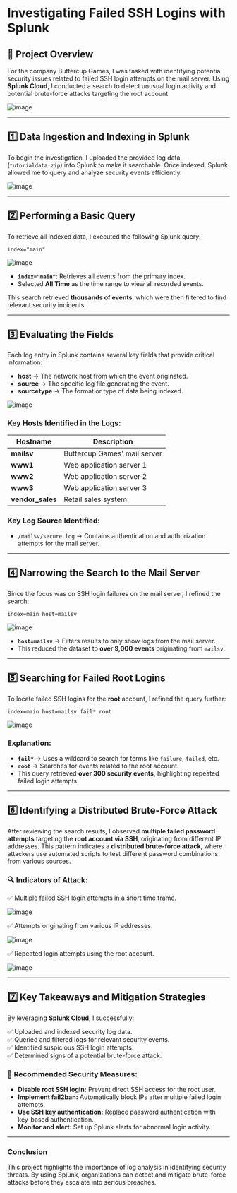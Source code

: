 # Investigating Failed SSH Logins with Splunk

## 📌 Project Overview
For the company Buttercup Games, I was tasked with identifying potential security issues related to failed SSH login attempts on the mail server. Using **Splunk Cloud**, I conducted a search to detect unusual login activity and potential brute-force attacks targeting the root account.

![image](https://github.com/user-attachments/assets/191fa307-4ecd-4ac0-91a4-bd1e09e36f74)


---

## **1️⃣ Data Ingestion and Indexing in Splunk**

To begin the investigation, I uploaded the provided log data (`tutorialdata.zip`) into Splunk to make it searchable. Once indexed, Splunk allowed me to query and analyze security events efficiently.

![image](https://github.com/user-attachments/assets/37267616-a349-46bc-83be-4797cdf8e97b)


---

## **2️⃣ Performing a Basic Query**

To retrieve all indexed data, I executed the following Splunk query:

```splunk
index="main"
```

![image](https://github.com/user-attachments/assets/2a9535af-f349-4009-9707-1fa3f5d77172)


- **`index="main"`**: Retrieves all events from the primary index.
- Selected **All Time** as the time range to view all recorded events.

This search retrieved **thousands of events**, which were then filtered to find relevant security incidents.

---

## **3️⃣ Evaluating the Fields**

Each log entry in Splunk contains several key fields that provide critical information:

- **host** → The network host from which the event originated.
- **source** → The specific log file generating the event.
- **sourcetype** → The format or type of data being indexed.

![image](https://github.com/user-attachments/assets/da03b8a3-7008-4952-8e11-dceb4f8825d5)


### **Key Hosts Identified in the Logs:**
| Hostname        | Description |
|----------------|-------------|
| **mailsv**       | Buttercup Games' mail server |
| **www1**        | Web application server 1 |
| **www2**        | Web application server 2 |
| **www3**        | Web application server 3 |
| **vendor_sales** | Retail sales system |

### **Key Log Source Identified:**
- `/mailsv/secure.log` → Contains authentication and authorization attempts for the mail server.

---

## **4️⃣ Narrowing the Search to the Mail Server**

Since the focus was on SSH login failures on the mail server, I refined the search:

```splunk
index=main host=mailsv
```

![image](https://github.com/user-attachments/assets/f9d6f928-8edd-4939-a58e-d4601ade18c7)


- **`host=mailsv`** → Filters results to only show logs from the mail server.
- This reduced the dataset to **over 9,000 events** originating from `mailsv`.

---

## **5️⃣ Searching for Failed Root Logins**

To locate failed SSH logins for the **root** account, I refined the query further:

```splunk
index=main host=mailsv fail* root
```
![image](https://github.com/user-attachments/assets/bf69a321-69bd-4773-bf8b-1c3dbdabd746)


### **Explanation:**
- **`fail*`** → Uses a wildcard to search for terms like `failure`, `failed`, etc.
- **`root`** → Searches for events related to the root account.
- This query retrieved **over 300 security events**, highlighting repeated failed login attempts.

---

## **6️⃣ Identifying a Distributed Brute-Force Attack**

After reviewing the search results, I observed **multiple failed password attempts** targeting the **root account via SSH**, originating from different IP addresses. This pattern indicates a **distributed brute-force attack**, where attackers use automated scripts to test different password combinations from various sources.

### **🔍 Indicators of Attack:**

✅ Multiple failed SSH login attempts in a short time frame.  

![image](https://github.com/user-attachments/assets/adb6d2cb-0062-4a2b-8cd9-79f1110e2a7e)


✅ Attempts originating from various IP addresses.  

![image](https://github.com/user-attachments/assets/53ac4a3e-29d9-4b9a-9948-0ebc33f11062)


✅ Repeated login attempts using the root account.  

![image](https://github.com/user-attachments/assets/aa955850-2366-4dfc-9226-ce4217f12d38)

---

## **7️⃣ Key Takeaways and Mitigation Strategies**

By leveraging **Splunk Cloud**, I successfully:

✅ Uploaded and indexed security log data.  
✅ Queried and filtered logs for relevant security events.  
✅ Identified suspicious SSH login attempts.  
✅ Determined signs of a potential brute-force attack.

### **🚀 Recommended Security Measures:**

- **Disable root SSH login:** Prevent direct SSH access for the root user.
- **Implement fail2ban:** Automatically block IPs after multiple failed login attempts.
- **Use SSH key authentication:** Replace password authentication with key-based authentication.
- **Monitor and alert:** Set up Splunk alerts for abnormal login activity.

---

### **Conclusion**
This project highlights the importance of log analysis in identifying security threats. By using Splunk, organizations can detect and mitigate brute-force attacks before they escalate into serious breaches.
